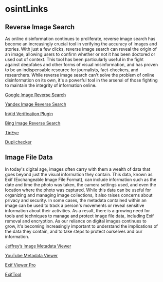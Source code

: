 # osintLinks

## Reverse Image Search

As online disinformation continues to proliferate, reverse image search has become an increasingly crucial tool in verifying the accuracy of images and stories. With just a few clicks, reverse image search can reveal the origin of an image, allowing users to confirm whether or not it has been doctored or used out of context. This tool has been particularly useful in the fight against deepfakes and other forms of visual misinformation, and has proven to be an indispensable resource for journalists, fact-checkers, and researchers. While reverse image search can't solve the problem of online disinformation on its own, it's a powerful tool in the arsenal of those fighting to maintain the integrity of information online.

[Google Image Reverse Search](https://www.google.com/imghp?hl=EN)

[Yandex Image Reverse Search](https://yandex.com/images/)

[InVid Verification Plugin](https://www.invid-project.eu/tools-and-services/invid-verification-plugin/)

[Bing Image Reverse Search](https://www.bing.com/visualsearch)

[TinEye](https://tineye.com/)

[Duplichecker](https://www.duplichecker.com)

## Image File Data

In today's digital age, images often carry with them a wealth of data that goes beyond just the visual information they contain. This data, known as Exif (Exchangeable Image File Format), can include information such as the date and time the photo was taken, the camera settings used, and even the location where the photo was captured. While this data can be useful for organizing and managing image collections, it also raises concerns about privacy and security. In some cases, the metadata contained within an image can be used to track a person's movements or reveal sensitive information about their activities. As a result, there is a growing need for tools and techniques to manage and protect image file data, including Exif removal and encryption. As our reliance on digital images continues to grow, it's becoming increasingly important to understand the implications of the data they contain, and to take steps to protect ourselves and our information.

[Jeffrey’s Image Metadata Viewer](http://exif.regex.info/exif.cgi)

[YouTube Metadata Viewer](https://mattw.io/youtube-metadata/) 

[Exif Viewer Pro](https://exifviewers.com/)

[ExifTool](https://exiftool.org/)
